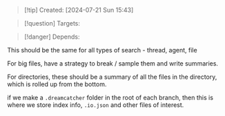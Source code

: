 
>[!tip] Created: [2024-07-21 Sun 15:43]

>[!question] Targets: 

>[!danger] Depends: 

This should be the same for all types of search - thread, agent, file

For big files, have a strategy to break / sample them and write summaries.

For directories, these should be a summary of all the files in the directory, which is rolled up from the bottom.

if we make a `.dreamcatcher` folder in the root of each branch, then this is where we store index info, `.io.json` and other files of interest.